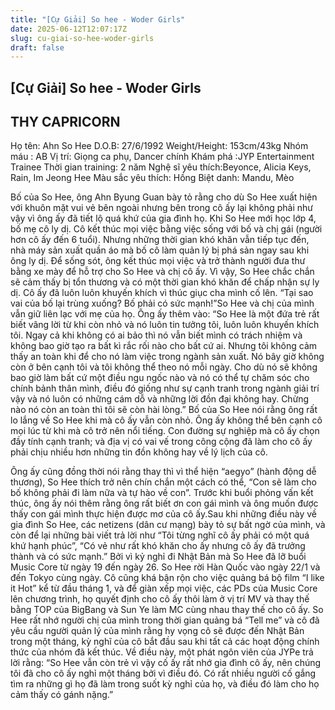 ```yaml
---
title: "[Cự Giải] So hee - Woder Girls"
date: 2025-06-12T12:07:17Z
slug: cu-giai-so-hee-woder-girls
draft: false
---
```


## [Cự Giải] So hee - Woder Girls

## THY CAPRICORN

Họ tên: Ahn So Hee
D.O.B: 27/6/1992
Weight/Height: 153cm/43kg
Nhóm máu : AB
Vị trí: Giọng ca phụ, Dancer chính
Khám phá :JYP Entertainment Trainee
Thời gian training: 2 năm
Nghệ sĩ yêu thích:Beyonce, Alicia Keys, Rain, Im Jeong Hee
Màu sắc yêu thích: Hồng
Biệt danh: Mandu, Mèo

 
 
 Bố của So Hee, ông Ahn Byung Guan bày tỏ rằng cho dù So Hee xuất hiện với khuôn mặt vui vẻ bên ngoài nhưng bên trong cô ấy lại không phải như vậy vì ông ấy đã tiết lộ quá khứ của gia đình họ. Khi So Hee mới học lớp 4, bố mẹ cô ly dị. Cô kết thúc mọi việc bằng việc sống với bố và chị gái (người hơn cô ấy đến 6 tuổi). Nhưng những thời gian khó khăn vẫn tiếp tục đến, nhà máy sản xuất quần áo mà bố cô làm quản lý bị phá sản ngay sau khi ông ly dị. Để sống sót, ông kết thúc mọi việc và trở thành người đưa thư bằng xe mày để hỗ trợ cho So Hee và chị cô ấy.
 Vì vậy, So Hee chắc chắn sẽ cảm thấy bị tổn thương và có một thời gian khó khăn để chấp nhận sự ly dị. Cô ấy đã luôn luôn khuyến khích vì thúc giục cha mình cố lên. “Tại sao vai của bố lại trùng xuống? Bố phải có sức mạnh!”So Hee và chị của mình vẫn giữ liên lạc với mẹ của họ.
 Ông ấy thêm vào: “So Hee là một đứa trẻ rất biết vâng lời từ khi còn nhỏ và nó luôn tin tưởng tôi, luôn luôn khuyến khích tôi. Ngay cả khi không có ai bảo thì nó vẫn biết mình có trách nhiệm và không bao giờ tạo ra bất kì rắc rối nào cho bất cứ ai. Nhưng tôi không cảm thấy an toàn khi để cho nó làm việc trong ngành sản xuất. Nó bây giờ không còn ở bên cạnh tôi và tôi không thể theo nó mỗi ngày. Cho dù nó sẽ không bao giờ làm bất cứ một điều ngu ngốc nào và nó có thể tự chăm sóc cho chính bảnh thân mình, điều đó giống như sự cạnh tranh trong ngành giải trí vậy và nó luôn có những cám dỗ và những lời đồn đại không hay. Chừng nào nó còn an toàn thì tôi sẽ còn hài lòng.”
 Bố của So Hee nói rằng ông rất lo lắng về So Hee khi mà cô ấy vẫn còn nhỏ. Ông ấy không thể bên cạnh cô mọi lúc từ khi mà cô trở nên nổi tiếng. Con đường sự nghiệp mà cô ấy chọn đầy tính cạnh tranh; và địa vị có vai vế trong công cộng đã làm cho cô ấy phải chịu nhiều hơn những tin đồn không hay về lý lịch của cô.

 

Ông ấy cũng đồng thời nói rằng thay thì vì thể hiện “aegyo” (hành động dễ thương), So Hee thích trở nên chín chắn một cách có thể, “Con sẽ làm cho bố không phải đi làm nữa và tự hào về con”. Trước khi buổi phỏng vấn kết thúc, ông ấy nói thêm rằng ông rất biết ơn con gái mình và ông muốn được thấy con gái mình thực hiện được mơ của cô ấy.Sau khi những điều này về gia đình So Hee, các netizens (dân cư mạng) bày tỏ sự bất ngờ của mình, và còn để lại những bài viết trả lời như “Tôi từng nghĩ cô ấy phải có một quá khứ hạnh phúc”, “Có vẻ như rất khó khăn cho ấy nhưng cô ấy đã trưởng thành và có sức mạnh.”
 Bởi vì kỷ nghỉ đi Nhật Bản mà So Hee đã lỡ buổi Music Core từ ngày 19 đến ngày 26. So Hee rời Hàn Quốc vào ngày 22/1 và đến Tokyo cùng ngày. Cô cũng khá bận rộn cho việc quảng bá bộ film “I like it Hot” kể từ đầu tháng 1, và để giàn xếp mọi việc, các PDs của Music Core lên chương trình, họ quyết định cho cô ấy thôi làm ở vị trí MV và thay thế bằng TOP của BigBang và Sun Ye làm MC cùng nhau thay thế cho cô ấy.
 So Hee rất nhớ người chị của mình trong thời gian quảng bá “Tell me” và cô đã yêu cầu người quản lý của mình rằng hy vọng cô sẽ được đến Nhật Bản trong một tháng, kỳ nghĩ của cô bắt đầu sau khi tất cả các hoạt động chính thức của nhóm đã kết thúc. 
 Về điều này, một phát ngôn viên của JYPe trả lời rằng: “So Hee vẫn còn trẻ vì vậy cố ấy rất nhớ gia đình cô ấy, nên chúng tôi đã cho cô ấy nghỉ một tháng bởi vì điều đó. Có rất nhiều người cố gắng tìm ra những gì họ đã làm trong suốt kỳ nghỉ của họ, và điều đó làm cho họ cảm thấy có gánh nặng.”